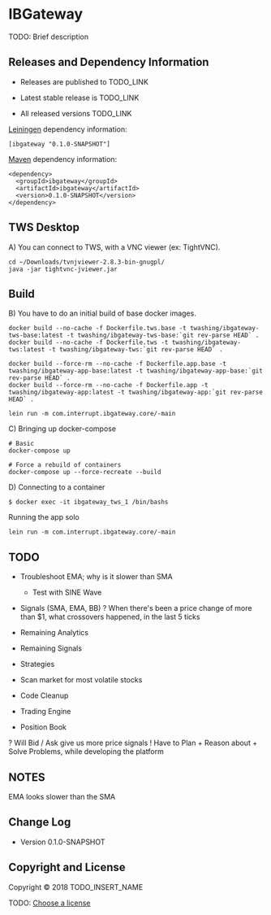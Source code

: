 # IBGateway

TODO: Brief description


## Releases and Dependency Information

* Releases are published to TODO_LINK

* Latest stable release is TODO_LINK

* All released versions TODO_LINK

[Leiningen] dependency information:

    [ibgateway "0.1.0-SNAPSHOT"]

[Maven] dependency information:

    <dependency>
      <groupId>ibgateway</groupId>
      <artifactId>ibgateway</artifactId>
      <version>0.1.0-SNAPSHOT</version>
    </dependency>

[Leiningen]: http://leiningen.org/
[Maven]: http://maven.apache.org/


## TWS Desktop

A) You can connect to TWS, with a VNC viewer (ex: TightVNC).

```
cd ~/Downloads/tvnjviewer-2.8.3-bin-gnugpl/
java -jar tightvnc-jviewer.jar
```

## Build 

B) You have to do an initial build of base docker images.
```
docker build --no-cache -f Dockerfile.tws.base -t twashing/ibgateway-tws-base:latest -t twashing/ibgateway-tws-base:`git rev-parse HEAD` .
docker build --no-cache -f Dockerfile.tws -t twashing/ibgateway-tws:latest -t twashing/ibgateway-tws:`git rev-parse HEAD` .

docker build --force-rm --no-cache -f Dockerfile.app.base -t twashing/ibgateway-app-base:latest -t twashing/ibgateway-app-base:`git rev-parse HEAD` .
docker build --force-rm --no-cache -f Dockerfile.app -t twashing/ibgateway-app:latest -t twashing/ibgateway-app:`git rev-parse HEAD` .

lein run -m com.interrupt.ibgateway.core/-main
```

C) Bringing up docker-compose 
```
# Basic
docker-compose up 

# Force a rebuild of containers
docker-compose up --force-recreate --build
```

D) Connecting to a container
```
$ docker exec -it ibgateway_tws_1 /bin/bashs
```

Running the app solo
```
lein run -m com.interrupt.ibgateway.core/-main
```

## TODO

- Troubleshoot EMA; why is it slower than SMA
  - Test with SINE Wave
- Signals (SMA, EMA, BB)
  ? When there's been a price change of more than $1, what crossovers happened, in the last 5 ticks


- Remaining Analytics
- Remaining Signals
- Strategies
- Scan market for most volatile stocks


- Code Cleanup
- Trading Engine
- Position Book

? Will Bid / Ask give us more price signals 
! Have to Plan + Reason about + Solve Problems, while developing the platform


## NOTES

EMA looks slower than the SMA


## Change Log

* Version 0.1.0-SNAPSHOT


## Copyright and License

Copyright © 2018 TODO_INSERT_NAME

TODO: [Choose a license](http://choosealicense.com/)

